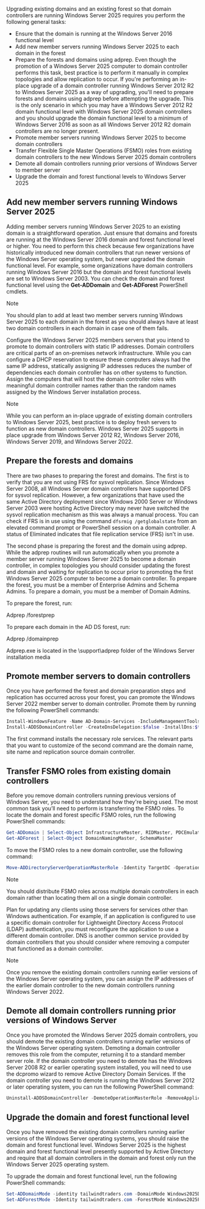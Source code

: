 Upgrading existing domains and an existing forest so that domain controllers are running Windows Server 2025 requires you perform the following general tasks:

- Ensure that the domain is running at the Windows Server 2016 functional level
- Add new member servers running Windows Server 2025 to each domain in the forest
- Prepare the forests and domains using adprep. Even though the promotion of a Windows Server 2025 computer to domain controller performs this task, best practice is to perform it manually in complex topologies and allow replication to occur. If you're performing an in-place upgrade of a domain controller running Windows Server 2012 R2 to Windows Server 2025 as a way of upgrading, you'll need to prepare forests and domains using adprep before attempting the upgrade. This is the only scenario in which you may have a Windows Server 2012 R2 domain functional level with Windows Server 2025 domain controllers and you should upgrade the domain functional level to a minimum of Windows Server 2016 as soon as all Windows Server 2012 R2 domain controllers are no longer present.
- Promote member servers running Windows Server 2025 to become domain controllers
- Transfer Flexible Single Master Operations (FSMO) roles from existing domain controllers to the new Windows Server 2025 domain controllers
- Demote all domain controllers running prior versions of Windows Server to member server
- Upgrade the domain and forest functional levels to Windows Server 2025

## Add new member servers running Windows Server 2025

Adding member servers running Windows Server 2025 to an existing domain is a straightforward operation. Just ensure that domains and forests are running at the Windows Server 2016 domain and forest functional level or higher. You need to perform this check because few organizations have historically introduced new domain controllers that run newer versions of the Windows Server operating system, but never upgraded the domain functional level. For example, some organizations have domain controllers running Windows Server 2016 but the domain and forest functional levels are set to Windows Server 2003. You can check the domain and forest functional level using the **Get-ADDomain** and **Get-ADForest** PowerShell cmdlets.

> [!NOTE]
> You should plan to add at least two member servers running Windows Server 2025 to each domain in the forest as you should always have at least two domain controllers in each domain in case one of them fails.

Configure the Windows Server 2025 members servers that you intend to promote to domain controllers with static IP addresses. Domain controllers are critical parts of an on-premises network infrastructure. While you can configure a DHCP reservation to ensure these computers always had the same IP address, statically assigning IP addresses reduces the number of dependencies each domain controller has on other systems to function. Assign the computers that will host the domain controller roles with meaningful domain controller names rather than the random names assigned by the Windows Server installation process.

> [!NOTE]
> While you can perform an in-place upgrade of existing domain controllers to Windows Server 2025, best practice is to deploy fresh servers to function as new domain controllers. Windows Server 2025 supports in place upgrade from Windows Server 2012 R2, Windows Server 2016, Windows Server 2019, and Windows Server 2022.

## Prepare the forests and domains

There are two phases to preparing the forest and domains. The first is to verify that you are not using FRS for sysvol replication. Since Windows Server 2008, all Windows Server domain controllers have supported DFS for sysvol replication. However, a few organizations that have used the same Active Directory deployment since Windows 2000 Server or Windows Server 2003 were hosting Active Directory may never have switched the sysvol replication mechanism as this was always a manual process. You can check if FRS is in use using the command `dfsrmig /getglobalstate` from an elevated command prompt or PowerShell session on a domain controller. A status of Eliminated indicates that file replication service (FRS) isn't in use.

The second phase is preparing the forest and the domain using adprep. While the adprep routines will run automatically when you promote a member server running Windows Server 2025 to become a domain controller, in complex topologies you should consider updating the forest and domain and waiting for replication to occur prior to promoting the first Windows Server 2025 computer to become a domain controller. To prepare the forest, you must be a member of Enterprise Admins and Schema Admins. To prepare a domain, you must be a member of Domain Admins.

To prepare the forest, run:

Adprep /forestprep

To prepare each domain in the AD DS forest, run:

Adprep /domainprep

Adprep.exe is located in the \support\adprep folder of the Windows Server installation media

## Promote member servers to domain controllers

Once you have performed the forest and domain preparation steps and replication has occurred across your forest, you can promote the Windows Server 2022 member server to domain controller. Promote them by running the following PowerShell commands:

```powershell
Install-WindowsFeature -Name AD-Domain-Services -IncludeManagementTools
Install-ADDSDomainController -CreateDnsDelegation:$false -InstallDns:$true -DomainName "tailwindtraders.com" -SiteName "Default-First-Site-Name" -ReplicationSourceDC "DC01.tailwindtraders.com" -DatabasePath "C:\Windows\NTDS" -LogPath "C:\Windows\NTDS" -SysvolPath "C:\Windows\SYSVOL" -Force:$true
```

The first command installs the necessary role services. The relevant parts that you want to customize of the second command are the domain name, site name and replication source domain controller.

## Transfer FSMO roles from existing domain controllers

Before you remove domain controllers running previous versions of Windows Server, you need to understand how they're being used. The most common task you’ll need to perform is transferring the FSMO roles. To locate the domain and forest specific FSMO roles, run the following PowerShell commands:

```powershell
Get-ADDomain | Select-Object InfrastructureMaster, RIDMaster, PDCEmulator
Get-ADForest | Select-Object DomainNamingMaster, SchemaMaster
```

To move the FSMO roles to a new domain controller, use the following command:

```powershell
Move-ADDirectoryServerOperationMasterRole -Identity TargetDC -OperationMasterRole SchemaMaster, DomainNamingMaster, PDCEmulator, RIDMaster, InfrastructureMaster
```

> [!NOTE]
> You should distribute FSMO roles across multiple domain controllers in each domain rather than locating them all on a single domain controller.

Plan for updating any clients using those servers for services other than Windows authentication. For example, if an application is configured to use a specific domain controller for Lightweight Directory Access Protocol (LDAP) authentication, you must reconfigure the application to use a different domain controller. DNS is another common service provided by domain controllers that you should consider where removing a computer that functioned as a domain controller.

> [!NOTE]
> Once you remove the existing domain controllers running earlier versions of the Windows Server operating system, you can assign the IP addresses of the earlier domain controller to the new domain controllers running Windows Server 2022.

## Demote all domain controllers running prior versions of Windows Server

Once you have promoted the Windows Server 2025 domain controllers, you should demote the existing domain controllers running earlier versions of the Windows Server operating system. Demoting a domain controller removes this role from the computer, returning it to a standard member server role. If the domain controller you need to demote has the Windows Server 2008 R2 or earlier operating system installed, you will need to use the dcpromo wizard to remove Active Directory Domain Services. If the domain controller you need to demote is running the Windows Server 2012 or later operating system, you can run the following PowerShell command:

```powershell
Uninstall-ADDSDomainController -DemoteOperationMasterRole -RemoveApplicationPartition
```

## Upgrade the domain and forest functional level

Once you have removed the existing domain controllers running earlier versions of the Windows Server operating systems, you should raise the domain and forest functional level. Windows Server 2025 is the highest domain and forest functional level presently supported by Active Directory and require that all domain controllers in the domain and forest only run the Windows Server 2025 operating system. 

To upgrade the domain and forest functional level, run the following PowerShell commands:

```powershell
Set-ADDomainMode -identity tailwindtraders.com -DomainMode Windows2025Domain
Set-ADForestMode -Identity tailwindtraders.com -ForestMode Windows2025Forest
```

